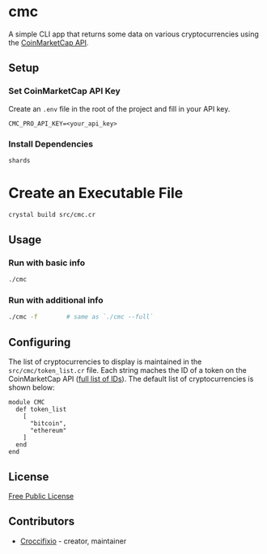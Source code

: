 # cmc

A simple CLI app that returns some data on various cryptocurrencies using the [CoinMarketCap API](https://coinmarketcap.com/api/).

## Setup

### Set CoinMarketCap API Key
Create an `.env` file in the root of the project and fill in your API key.
```
CMC_PRO_API_KEY=<your_api_key>
```

### Install Dependencies
```bash
shards
```

# Create an Executable File
```bash
crystal build src/cmc.cr
```

## Usage

### Run with basic info
```bash
./cmc
```

### Run with additional info
```bash
./cmc -f        # same as `./cmc --full`
```

## Configuring

The list of cryptocurrencies to display is maintained in the `src/cmc/token_list.cr` file. Each string maches the ID of a token on the CoinMarketCap API ([full list of IDs](https://api.coinmarketcap.com/v1/ticker/)). The default list of cryptocurrencies is shown below:

```crystal
module CMC
  def token_list
    [
      "bitcoin",
      "ethereum"
    ]
  end
end
```

## License

[Free Public License](https://opensource.org/licenses/FPL-1.0.0)

## Contributors

- [Croccifixio](https://github.com/[Croccifixio]) - creator, maintainer
